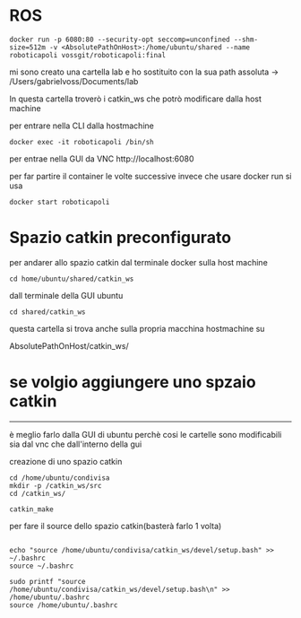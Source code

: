# ROS


```
docker run -p 6080:80 --security-opt seccomp=unconfined --shm-size=512m -v <AbsolutePathOnHost>:/home/ubuntu/shared --name roboticapoli vossgit/roboticapoli:final
```


mi sono creato una cartella lab e ho sostituito con la sua path assoluta 
<AbsolutePathOnHost> -> /Users/gabrielvoss/Documents/lab

In questa cartella troverò i catkin_ws che potrò modificare dalla host machine




per entrare nella CLI dalla hostmachine
```
docker exec -it roboticapoli /bin/sh
```

per entrae nella GUI da VNC
http://localhost:6080




per far partire il container le volte successive invece che usare docker run si usa

```
docker start roboticapoli
```



# Spazio catkin preconfigurato

per andarer allo spazio catkin dal terminale docker sulla host machine
```
cd home/ubuntu/shared/catkin_ws
```

dall terminale della GUI ubuntu

```
cd shared/catkin_ws
```


questa cartella si trova anche sulla propria macchina hostmachine su

AbsolutePathOnHost/catkin_ws/



# se volgio aggiungere uno spzaio catkin

---
è meglio farlo dalla GUI di ubuntu perchè cosi le cartelle sono modificabili sia dal vnc che dall'interno della gui


creazione di uno spazio catkin
```
cd /home/ubuntu/condivisa
mkdir -p /catkin_ws/src
cd /catkin_ws/

catkin_make
```

per fare il source dello spazio catkin(basterà farlo 1 volta)
```

echo "source /home/ubuntu/condivisa/catkin_ws/devel/setup.bash" >> ~/.bashrc
source ~/.bashrc

sudo printf "source /home/ubuntu/condivisa/catkin_ws/devel/setup.bash\n" >> /home/ubuntu/.bashrc
source /home/ubuntu/.bashrc

```
